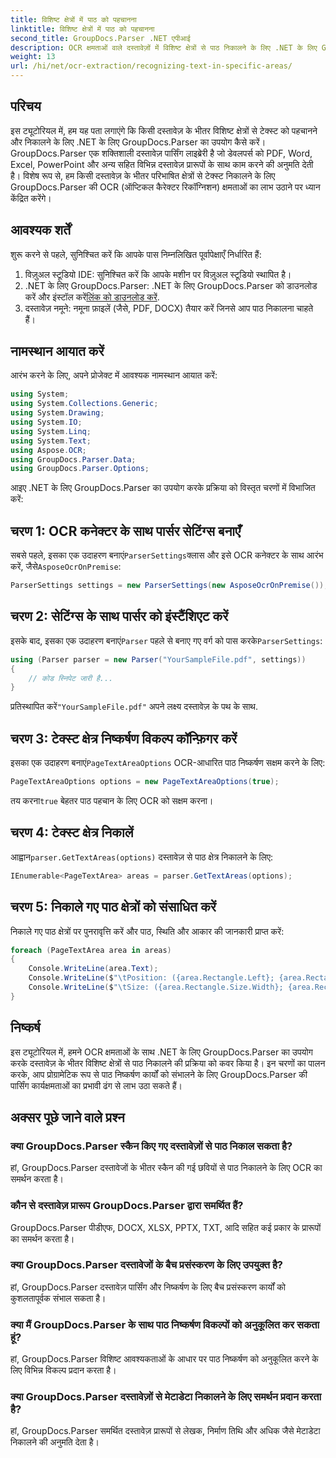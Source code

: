 ```yaml
---
title: विशिष्ट क्षेत्रों में पाठ को पहचानना
linktitle: विशिष्ट क्षेत्रों में पाठ को पहचानना
second_title: GroupDocs.Parser .NET एपीआई
description: OCR क्षमताओं वाले दस्तावेज़ों में विशिष्ट क्षेत्रों से पाठ निकालने के लिए .NET के लिए GroupDocs.Parser का उपयोग करना सीखें।
weight: 13
url: /hi/net/ocr-extraction/recognizing-text-in-specific-areas/
---
```

## परिचय
इस ट्यूटोरियल में, हम यह पता लगाएंगे कि किसी दस्तावेज़ के भीतर विशिष्ट क्षेत्रों से टेक्स्ट को पहचानने और निकालने के लिए .NET के लिए GroupDocs.Parser का उपयोग कैसे करें। GroupDocs.Parser एक शक्तिशाली दस्तावेज़ पार्सिंग लाइब्रेरी है जो डेवलपर्स को PDF, Word, Excel, PowerPoint और अन्य सहित विभिन्न दस्तावेज़ प्रारूपों के साथ काम करने की अनुमति देती है। विशेष रूप से, हम किसी दस्तावेज़ के भीतर परिभाषित क्षेत्रों से टेक्स्ट निकालने के लिए GroupDocs.Parser की OCR (ऑप्टिकल कैरेक्टर रिकॉग्निशन) क्षमताओं का लाभ उठाने पर ध्यान केंद्रित करेंगे।
## आवश्यक शर्तें
शुरू करने से पहले, सुनिश्चित करें कि आपके पास निम्नलिखित पूर्वापेक्षाएँ निर्धारित हैं:
1. विज़ुअल स्टूडियो IDE: सुनिश्चित करें कि आपके मशीन पर विज़ुअल स्टूडियो स्थापित है।
2.  .NET के लिए GroupDocs.Parser: .NET के लिए GroupDocs.Parser को डाउनलोड करें और इंस्टॉल करें[लिंक को डाउनलोड करें](https://releases.groupdocs.com/parser/net/).
3. दस्तावेज़ नमूने: नमूना फ़ाइलें (जैसे, PDF, DOCX) तैयार करें जिनसे आप पाठ निकालना चाहते हैं।

## नामस्थान आयात करें
आरंभ करने के लिए, अपने प्रोजेक्ट में आवश्यक नामस्थान आयात करें:
```csharp
using System;
using System.Collections.Generic;
using System.Drawing;
using System.IO;
using System.Linq;
using System.Text;
using Aspose.OCR;
using GroupDocs.Parser.Data;
using GroupDocs.Parser.Options;
```

आइए .NET के लिए GroupDocs.Parser का उपयोग करके प्रक्रिया को विस्तृत चरणों में विभाजित करें:
## चरण 1: OCR कनेक्टर के साथ पार्सर सेटिंग्स बनाएँ
 सबसे पहले, इसका एक उदाहरण बनाएं`ParserSettings`क्लास और इसे OCR कनेक्टर के साथ आरंभ करें, जैसे`AsposeOcrOnPremise`:
```csharp
ParserSettings settings = new ParserSettings(new AsposeOcrOnPremise());
```
## चरण 2: सेटिंग्स के साथ पार्सर को इंस्टैंशिएट करें
 इसके बाद, इसका एक उदाहरण बनाएं`Parser` पहले से बनाए गए वर्ग को पास करके`ParserSettings`:
```csharp
using (Parser parser = new Parser("YourSampleFile.pdf", settings))
{
    // कोड स्निपेट जारी है...
}
```
 प्रतिस्थापित करें`"YourSampleFile.pdf"` अपने लक्ष्य दस्तावेज़ के पथ के साथ.
## चरण 3: टेक्स्ट क्षेत्र निष्कर्षण विकल्प कॉन्फ़िगर करें
 इसका एक उदाहरण बनाएं`PageTextAreaOptions` OCR-आधारित पाठ निष्कर्षण सक्षम करने के लिए:
```csharp
PageTextAreaOptions options = new PageTextAreaOptions(true);
```
 तय करना`true` बेहतर पाठ पहचान के लिए OCR को सक्षम करना।
## चरण 4: टेक्स्ट क्षेत्र निकालें
 आह्वान`parser.GetTextAreas(options)` दस्तावेज़ से पाठ क्षेत्र निकालने के लिए:
```csharp
IEnumerable<PageTextArea> areas = parser.GetTextAreas(options);
```
## चरण 5: निकाले गए पाठ क्षेत्रों को संसाधित करें
निकाले गए पाठ क्षेत्रों पर पुनरावृत्ति करें और पाठ, स्थिति और आकार की जानकारी प्राप्त करें:
```csharp
foreach (PageTextArea area in areas)
{
    Console.WriteLine(area.Text);
    Console.WriteLine($"\tPosition: ({area.Rectangle.Left}; {area.Rectangle.Top})");
    Console.WriteLine($"\tSize: ({area.Rectangle.Size.Width}; {area.Rectangle.Size.Height})");
}
```

## निष्कर्ष
इस ट्यूटोरियल में, हमने OCR क्षमताओं के साथ .NET के लिए GroupDocs.Parser का उपयोग करके दस्तावेज़ के भीतर विशिष्ट क्षेत्रों से पाठ निकालने की प्रक्रिया को कवर किया है। इन चरणों का पालन करके, आप प्रोग्रामेटिक रूप से पाठ निष्कर्षण कार्यों को संभालने के लिए GroupDocs.Parser की पार्सिंग कार्यक्षमताओं का प्रभावी ढंग से लाभ उठा सकते हैं।

## अक्सर पूछे जाने वाले प्रश्न
### क्या GroupDocs.Parser स्कैन किए गए दस्तावेज़ों से पाठ निकाल सकता है?
हां, GroupDocs.Parser दस्तावेजों के भीतर स्कैन की गई छवियों से पाठ निकालने के लिए OCR का समर्थन करता है।
### कौन से दस्तावेज़ प्रारूप GroupDocs.Parser द्वारा समर्थित हैं?
GroupDocs.Parser पीडीएफ, DOCX, XLSX, PPTX, TXT, आदि सहित कई प्रकार के प्रारूपों का समर्थन करता है।
### क्या GroupDocs.Parser दस्तावेजों के बैच प्रसंस्करण के लिए उपयुक्त है?
हां, GroupDocs.Parser दस्तावेज़ पार्सिंग और निष्कर्षण के लिए बैच प्रसंस्करण कार्यों को कुशलतापूर्वक संभाल सकता है।
### क्या मैं GroupDocs.Parser के साथ पाठ निष्कर्षण विकल्पों को अनुकूलित कर सकता हूं?
हां, GroupDocs.Parser विशिष्ट आवश्यकताओं के आधार पर पाठ निष्कर्षण को अनुकूलित करने के लिए विभिन्न विकल्प प्रदान करता है।
### क्या GroupDocs.Parser दस्तावेज़ों से मेटाडेटा निकालने के लिए समर्थन प्रदान करता है?
हां, GroupDocs.Parser समर्थित दस्तावेज़ प्रारूपों से लेखक, निर्माण तिथि और अधिक जैसे मेटाडेटा निकालने की अनुमति देता है।